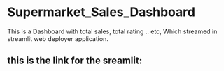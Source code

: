 # Supermarket_Sales_Dashboard
This is a Dashboard with total sales, total rating .. etc, Which streamed in streamlit web deployer application.
## this is the link for the sreamlit:

